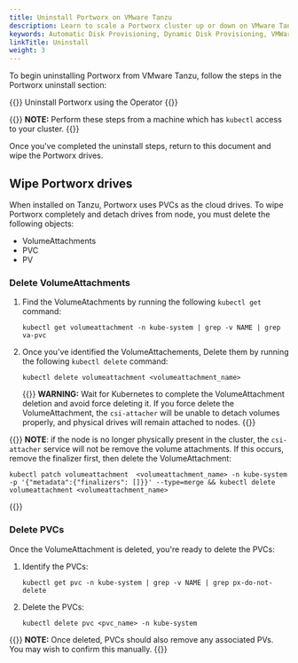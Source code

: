 ```yaml
---
title: Uninstall Portworx on VMware Tanzu
description: Learn to scale a Portworx cluster up or down on VMware Tanzu with Auto Scaling.
keywords: Automatic Disk Provisioning, Dynamic Disk Provisioning, VMWare, tanzu, vSphere ASG, Kubernetes, k8s
linkTitle: Uninstall
weight: 3
---
```


To begin uninstalling Portworx from VMware Tanzu, follow the steps in the Portworx uninstall section:

{{<widelink url="/portworx-install-with-kubernetes/operate-and-maintain-on-kubernetes/uninstall/uninstall-operator/">}}
Uninstall Portworx using the Operator
{{</widelink>}}

{{<info>}}
**NOTE:** Perform these steps from a machine which has `kubectl` access to your cluster.
{{</info>}}

Once you've completed the uninstall steps, return to this document and wipe the Portworx drives.

## Wipe Portworx drives
When installed on Tanzu, Portworx uses PVCs as the cloud drives. To wipe Portworx completely and detach drives from node, you must delete the following objects:

* VolumeAttachments
* PVC
* PV

### Delete VolumeAttachments

1. Find the VolumeAtachments by running the following `kubectl get` command:

    ```text
    kubectl get volumeattachment -n kube-system | grep -v NAME | grep va-pvc
    ```

2. Once you've identified the VolumeAttachements, Delete them by running the following `kubectl delete` command: 
   
    ```text
    kubectl delete volumeattachment <volumeattachment_name>
    ```

    {{<info>}}
**WARNING:** Wait for Kubernetes to complete the VolumeAttachment deletion and avoid force deleting it. If you force delete the VolumeAttachment, the `csi-attacher` will be unable to detach volumes properly, and physical drives will remain attached to nodes.
    {{</info>}}

{{<info>}}
**NOTE**: if the node is no longer physically present in the cluster, the `csi-attacher` service will not be remove the volume attachments. If this occurs, remove the finalizer first, then delete the VolumeAttachment:

```text
kubectl patch volumeattachment  <volumeattachment_name> -n kube-system -p '{"metadata":{"finalizers": []}}' --type=merge && kubectl delete volumeattachment <volumeattachment_name>
```
{{</info>}}
### Delete PVCs

Once the VolumeAttachment is deleted, you're ready to delete the PVCs:

1. Identify the PVCs:

    ```text
    kubectl get pvc -n kube-system | grep -v NAME | grep px-do-not-delete
    ```

2. Delete the PVCs:

      ```text
      kubectl delete pvc <pvc_name> -n kube-system
      ```

{{<info>}}
**NOTE:** Once deleted, PVCs should also remove any associated PVs. You may wish to confirm this manually. 
{{</info>}}